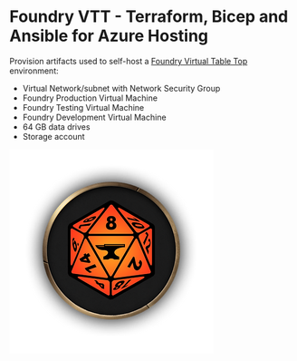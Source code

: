# Foundry VTT - Terraform, Bicep and Ansible for Azure Hosting

Provision artifacts used to self-host a [Foundry Virtual Table Top](https://foundryvtt.com/) environment:

* Virtual Network/subnet with Network Security Group
* Foundry Production Virtual Machine
* Foundry Testing Virtual Machine
* Foundry Development Virtual Machine
* 64 GB data drives
* Storage account

![Foundry dice Image](/images/foundry-dice.png)